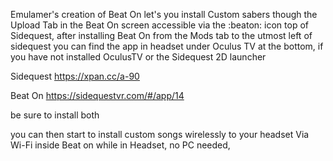 Emulamer's creation of Beat On let's you install Custom sabers though the Upload Tab in the Beat On screen accessible via the :beaton:  icon top of Sidequest, after installing Beat On from the Mods tab to the utmost left of sidequest you can find the app in headset under Oculus TV at the bottom, if you have not installed OculusTV or the Sidequest 2D launcher

Sidequest
https://xpan.cc/a-90

Beat On
https://sidequestvr.com/#/app/14

be sure to install both

you can then start to install custom songs wirelessly to your headset Via Wi-Fi inside Beat on while in Headset, no PC needed,